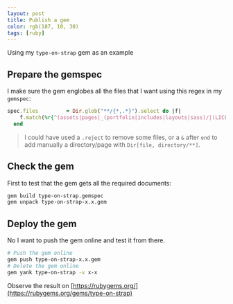 ```yaml
---
layout: post
title: Publish a gem
color: rgb(187, 10, 30)
tags: [ruby]
---
```


Using my `type-on-strap` gem as an example

## Prepare the gemspec

I make sure the gem englobes all the files that I want using this regex in my `gemspec`:

```ruby
spec.files         = Dir.glob("**/{*,.*}").select do |f|
    f.match(%r{^(assets|pages|_(portfolio|includes|layouts|sass)/|(LICENSE|Gemfile|_config.yml|index.html)((\.(txt|md|markdown)|$)))}i)
  end
```

> I could have used a `.reject` to remove some files, or a `&` after `end` to add manually a directory/page with `Dir[file, directory/**]`.

## Check the gem

First to test that the gem gets all the required documents:
```bash
gem build type-on-strap.gemspec 
gem unpack type-on-strap-x.x.gem 
```

## Deploy the gem

No I want to push the gem online and test it from there. 

```bash
# Push the gem online
gem push type-on-strap-x.x.gem 
# Delete the gem online
gem yank type-on-strap -v x-x 
```

Observe the result on [https://rubygems.org/](https://rubygems.org/gems/type-on-strap)
